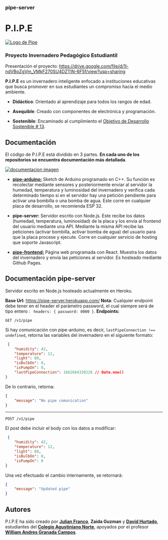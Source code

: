 ### pipe-server
# P.I.P.E

[![Logo de Pipe](https://raw.githubusercontent.com/santigo171/pipe-frontend/main/src/assets/logo.png "Logo de Pipe")](# "Logo de Pipe")

### Proyecto Invernadero Pedagógico Estudiantil

Presentación el proyecto: https://drive.google.com/file/d/1l-ndVBoZgVm_VMkF270SU4DZTlN-6F5f/view?usp=sharing

**P.I.P.E** es un invernadero inteligente enfocado a instituciones educativas que busca promover en sus estudiantes un compromiso hacia el medio ambiente.

- **Didáctico**: Orientado al aprendizaje para todos los rangos de edad.

- **Asequible**: Creado con componentes de electrónica y programación.

- **Sostenible**: Encaminado al cumplimiento el [Objetivo de Desarrollo Sostenible # 13][objetivo de desarrollo sostenible # 13].

## Documentación

El código de P.I.P.E está dividido en 3 partes. **En cada uno de los repositorios se encuentra documentación más detallada**.

[![documentacion imagen](https://i.ibb.co/TmvpHF7/Screenshot-153.jpg "documentacion imagen")](# "documentacion imagen")

- **[pipe-arduino:][pipe-arduino]** Sketch de Arduino programado en C++. Su función es recolectar mediante sensores y posteriormente enviar al servidor la humedad, temperatura y luminosidad del invernadero y verifica cada determinado tiempo si en el servidor hay una petición pendiente para activar una bombilla o una bomba de agua. Este corre en cualquier placa de desarrollo, se recomienda ESP 32.

- **pipe-server:** Servidor escrito con Node.js. Este recibe los datos (humedad, temperatura, luminosidad) de la placa y los envía al frontend del usuario mediante una API. Mediante la misma API recibe las peticiones (activar bombilla, activar bomba de agua) del usuario para que la placa procese y ejecute. Corre en cualquier servicio de hosting que soporte Javascript.

- **[pipe-frontend:][pipe-frontend]** Página web programada con React. Muestra los datos del invernadero y envía las peticiones al servidor. Es hosteado mediante Github Pages.

## Documentación pipe-server
Servidor escrito en Node.js hosteado actualmente en Heroku.

**Base Url:** https://pipe-server.herokuapp.com/
**Nota**: Cualquier endpoint debe tener en el header el parámetro password, el cual siempre será de tipo entero : ``` headers: { password: 0000 }```.
**Endpoints:**
```
GET /v1/pipe
```
Si hay comunicación con pipe-arduino, es decir, ```lastPipeConnection !== undefined```, retorna las variables del invernadero en el siguiente formato:
```json
 {
	"humidity": 42,
	"temperature": 12,
	"light": 80,
	"isBulbOn": 0,
	"isPumpOn": 0,
	"lastPipeConnection": 1662664320220 // Date.now()
}
```
De lo contrario, retorna:
```json
{
	"message": "No pipe comunication"
}
```
------------
```
POST /v1/pipe
```
El post debe incluir el body con los datos a modificar:
```json
 {
	"humidity": 42,
	"temperature": 12,
	"light": 80,
	"isBulbOn": 0,
	"isPumpOn": 0
}
```
Una vez efectuado el cambio internamente, se retornará:
```json
{
	"message": "Updated pipe"
}
```

## Autores

P.I.P.E ha sido creado por **[Julian Franco][julian franco]**, **Zaida Guzman** y **[David Hurtado][david hurtado]**, estudiantes del **[Colegio Agustiniano Norte][colegio agustiniano norte]**, apoyados por el profesor **[William Andres Granada Campos][william andres granada campos]**.

[objetivo de desarrollo sostenible # 13]: https://www.un.org/sustainabledevelopment/es/climate-change-2/ "Objetivo de Desarrollo Sostenible # 13"
[david hurtado]: https://santigo171.github.io/ "David Hurtado"
[william andres granada campos]: https://www.linkedin.com/in/william-andres-granada-campos-b4017116/ "William Andres Granada Campos"
[colegio agustiniano norte]: https://agustinianonorte.edu.co/ "Colegio Agustiniano Norte"
[pipe-arduino]: https://github.com/santigo171/pipe-arduino "pipe-arduino"
[julian franco]: https://www.instagram.com/Julianfranco_07/ "Julian Franco"
[pipe-server]: https://github.com/santigo171/pipe-server "pipe-server"
[pipe-frontend]: https://github.com/santigo171/pipe-frontend "pipe-frontend"
